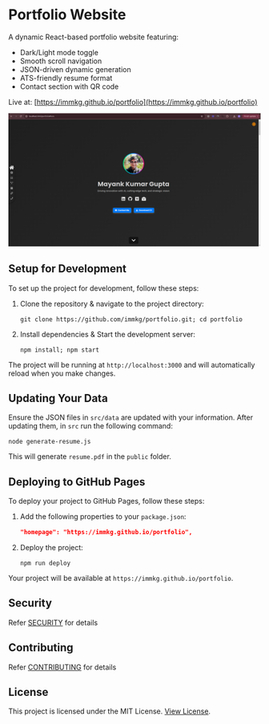 # Portfolio Website

A dynamic React-based portfolio website featuring:

- Dark/Light mode toggle
- Smooth scroll navigation
- JSON-driven dynamic generation
- ATS-friendly resume format
- Contact section with QR code

Live at: [https://immkg.github.io/portfolio](https://immkg.github.io/portfolio)

![](docs/web.png)

## Setup for Development

To set up the project for development, follow these steps:

1. Clone the repository & navigate to the project directory:

   ```
   git clone https://github.com/immkg/portfolio.git; cd portfolio
   ```

2. Install dependencies & Start the development server:

   ```
   npm install; npm start
   ```

The project will be running at `http://localhost:3000` and will automatically reload when you make changes.

## Updating Your Data

Ensure the JSON files in `src/data` are updated with your information. After updating them, in `src` run the following command:

```
node generate-resume.js
```

This will generate `resume.pdf` in the `public` folder.

## Deploying to GitHub Pages

To deploy your project to GitHub Pages, follow these steps:

1. Add the following properties to your `package.json`:

   ```json
   "homepage": "https://immkg.github.io/portfolio",
   ```

2. Deploy the project:
   ```
   npm run deploy
   ```

Your project will be available at `https://immkg.github.io/portfolio`.

## Security

Refer [SECURITY](./SECURITY.md) for details

## Contributing

Refer [CONTRIBUTING](./CONTRIBUTING.md) for details

## License

This project is licensed under the MIT License. [View License](./LICENSE).
